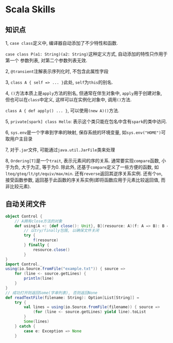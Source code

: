 # Scala Skills

## 知识点

1, `case class`定义中, 编译器自动添加了不少特性和函数.

`case class P(a1: String)(a2: String)`这种定义方式, 自动添加的特性只作用于第一个
参数列表, 对第二个参数列表无效.

2, `@transient`注解表示序列化时, 不包含此属性字段

3, `class A { self => ... }`此处, `self`为`this`的别名.

4, `()`方法本质上是`apply`方法的别名, 但通常在伴生对象中, `apply`用于创建对象,
但也可以在`class`中定义, 这样可以在实例化对象中, 调用`()`方法.

`class A { def apply() ... }`, 可以使用`(new A)()`方法.

5, `private[spark] class Hello`: 表示这个类只能在包名中含有`spark`的类中访问.

6, `sys.env`是一个字串到字串的映射, 保存系统的环境变量, 如`sys.env("HOME")`可取用户主目录

7, 对于`.jar`文件, 可能通过`java.util.JarFile`类来处理

8, `Ordering[T]`是一个`trait`, 表示元素间的序的关系. 通常要实现`compare`函数, 小于为负, 大于为正, 等于为0. 除此外, 还基于`compare`定义了一些方便的函数, 如`lteq/gteq/lt/gt/equiv/max/min`. 还有`reverse`返回其逆序关系实例. 还有个`on`, 接受函数参数, 返回基于此函数的序关系实例(即将函数应用于元素比较返回值, 而非比较元素).

## 自动关闭文件

```scala
object Control {
    // A拥有close方法的对象
    def using[A <: {def close(): Unit}, B](resource: A)(f: A => B): B =
        // 以try/finally包围, 以确保文件关闭
        try {
            f(resource)
        } finally {
            resource.close()
        }
}
import Control._
using(io.Source.fromFile("example.txt")) { source =>
    for (line <- source.getLines) {
        println(line)
    }
}
// 成功打开则返回Some(字串列表), 否则返回None
def readTextFile(filename: String): Option[List[String]] =
    try {
        val lines = using(io.Source.fromFile(filename)) { source =>
            (for (line <- source.getLines) yield line).toList
        }
        Some(lines)
    } catch {
        case e: Exception => None
    }
```